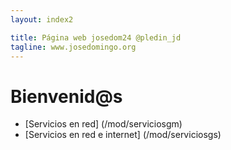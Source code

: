 ```yaml
---
layout: index2

title: Página web josedom24 @pledin_jd
tagline: www.josedomingo.org
---
```

# Bienvenid@s
* [Servicios en red] (/mod/serviciosgm)
* [Servicios en red e internet] (/mod/serviciosgs)
